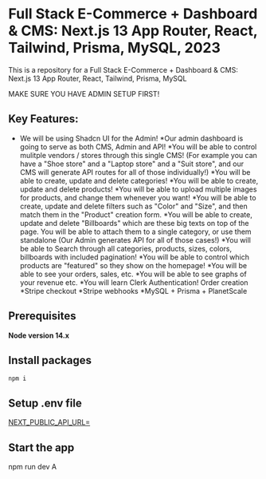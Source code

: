 # Full Stack E-Commerce + Dashboard & CMS: Next.js 13 App Router, React, Tailwind, Prisma, MySQL, 2023

This is a repository for a Full Stack E-Commerce + Dashboard & CMS: Next.js 13 App Router, React, Tailwind, Prisma, MySQL

MAKE SURE YOU HAVE ADMIN SETUP FIRST!

## Key Features:

* We will be using Shadcn UI for the Admin!
*Our admin dashboard is going to serve as both CMS, Admin and API!
*You will be able to control mulitple vendors / stores through this single CMS! (For example you can have a "Shoe store" and a "Laptop store" and a "Suit store", and our CMS will generate API routes for all of those individually!)
*You will be able to create, update and delete categories!
*You will be able to create, update and delete products!
*You will be able to upload multiple images for products, and change them whenever you want!
*You will be able to create, update and delete filters such as "Color" and "Size", and then match them in the "Product" creation form.
*You will be able to create, update and delete "Billboards" which are these big texts on top of the page. You will be able to attach them to a single category, or use them standalone (Our Admin generates API for all of those cases!)
*You will be able to Search through all categories, products, sizes, colors, billboards with included pagination!
*You will be able to control which products are "featured" so they show on the homepage!
*You will be able to see your orders, sales, etc.
*You will be able to see graphs of your revenue etc.
*You will learn Clerk Authentication!
Order creation
*Stripe checkout
*Stripe webhooks
*MySQL + Prisma + PlanetScale

## Prerequisites

**Node version 14.x**

## Install packages

```npm i```

## Setup .env file

[NEXT_PUBLIC_API_URL=]()

## Start the app

npm run dev
A